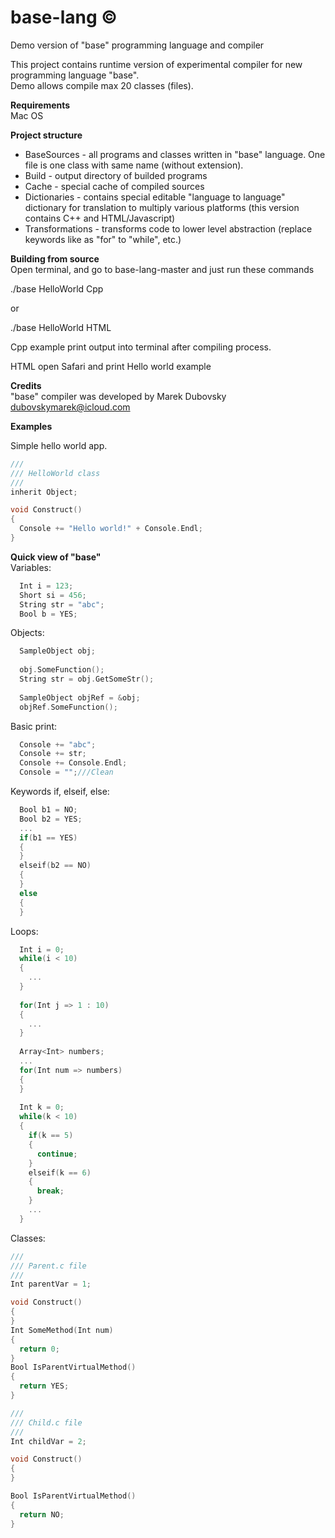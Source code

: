 # base-lang ©
Demo version of "base" programming language and compiler

This project contains runtime version of experimental compiler for new programming language "base".<br/>
Demo allows compile max 20 classes (files).

<b>Requirements</b><br/>
Mac OS

<b>Project structure</b><br/>

* BaseSources - all programs and classes written in "base" language. One file is one class with same name (without extension).
* Build - output directory of builded programs
* Cache - special cache of compiled sources
* Dictionaries - contains special editable "language to language" dictionary for translation to multiply various platforms (this version contains C++ and HTML/Javascript)
* Transformations - transforms code to lower level abstraction (replace keywords like as "for" to "while", etc.)

<b>Building from source</b><br/>
Open terminal, and go to base-lang-master and just run these commands

./base HelloWorld Cpp

or 

./base HelloWorld HTML


Cpp example print output into terminal after compiling process.

HTML open Safari and print Hello world example

<b>Credits</b><br/>
"base" compiler was developed by Marek Dubovsky dubovskymarek@icloud.com<br/>

<b>Examples</b><br/>
<p>Simple hello world app.</p>

```c
/// 
/// HelloWorld class
///
inherit Object;

void Construct()
{
  Console += "Hello world!" + Console.Endl;
}
```

<b>Quick view of "base"</b><br/>
Variables:
```c
  Int i = 123;
  Short si = 456;
  String str = "abc";
  Bool b = YES;
```

Objects:
```c
  SampleObject obj;
  
  obj.SomeFunction();
  String str = obj.GetSomeStr();
  
  SampleObject objRef = &obj;
  objRef.SomeFunction();
```

Basic print:
```c
  Console += "abc";
  Console += str;
  Console += Console.Endl;
  Console = "";///Clean
```

Keywords if, elseif, else:
```c
  Bool b1 = NO;
  Bool b2 = YES;
  ...
  if(b1 == YES)
  {
  }
  elseif(b2 == NO)
  {
  }
  else
  {
  }
```

Loops:
```c
  Int i = 0;
  while(i < 10)
  {
    ...
  }
  
  for(Int j => 1 : 10)
  {
    ...
  }
  
  Array<Int> numbers;
  ...
  for(Int num => numbers)
  {
  }
  
  Int k = 0;
  while(k < 10)
  {
    if(k == 5)
    {
      continue;
    }
    elseif(k == 6)
    {
      break;
    }
    ...
  }
```

Classes:
```c
///
/// Parent.c file
///
Int parentVar = 1;

void Construct()
{
}
Int SomeMethod(Int num)
{
  return 0;
}
Bool IsParentVirtualMethod()
{
  return YES;
}

///
/// Child.c file
///
Int childVar = 2;

void Construct()
{
}

Bool IsParentVirtualMethod()
{
  return NO;
}
```
